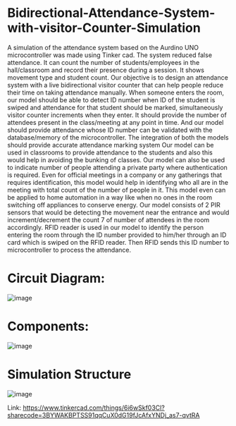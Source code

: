 # Bidirectional-Attendance-System-with-visitor-Counter-Simulation
A simulation of the attendance system based on the Aurdino UNO microcontroller was made using Tinker cad. The system reduced false attendance. It can count the number of students/employees in the hall/classroom and record their presence during a session. It shows movement type and student count.
Our objective is to design an attendance system with a live bidirectional visitor counter that can help people reduce their time on taking attendance manually. When someone enters the room, our model should be able to detect ID number when ID of the student is swiped and attendance for that student should be marked, simultaneously visitor counter increments when they enter. It should provide the number of attendees present in the class/meeting at any point in time. And our model should provide attendance whose ID number can be validated with the database/memory of the microcontroller. The integration of both the models should provide accurate attendance marking system
Our model can be used in classrooms to provide attendance to the students and also this would help in avoiding the bunking of classes. Our model can also be used to indicate number of people attending a private party where authentication is required. Even for official meetings in a company or any gatherings that requires identification, this model would help in identifying who all are in the meeting with total count of the number of people in it. This model even can be applied to home automation in a way like when no ones in the room switching off appliances to conserve energy.
Our model consists of 2 PIR sensors that would be detecting the movement near the entrance and would increment/decrement the count 7 of number of attendees in the room accordingly. RFID reader is used in our model to identify the person entering the room through the ID number provided to him/her through an ID card which is swiped on the RFID reader. Then RFID sends this ID number to microcontroller to process the attendance.

# Circuit Diagram:
![image](https://github.com/pulak2002/Bidirectional-Attendance-System-with-visitor-Counter-Simulation/assets/110912267/ad5ac3de-7de9-4e21-a5c8-eaf6eaf854cb)

# Components:
![image](https://github.com/pulak2002/Bidirectional-Attendance-System-with-visitor-Counter-Simulation/assets/110912267/a6f44559-f907-47c3-8bde-4f7faa4e1725)

# Simulation Structure
![image](https://github.com/pulak2002/Bidirectional-Attendance-System-with-visitor-Counter-Simulation/assets/110912267/84785be6-ee45-44ba-8fc7-b3c371c033d7)

Link: https://www.tinkercad.com/things/6i6wSkf03Cl?sharecode=3BYWAKBPTSS91qqCuX0dG19fJcAfxYNDj_as7-qvtRA
